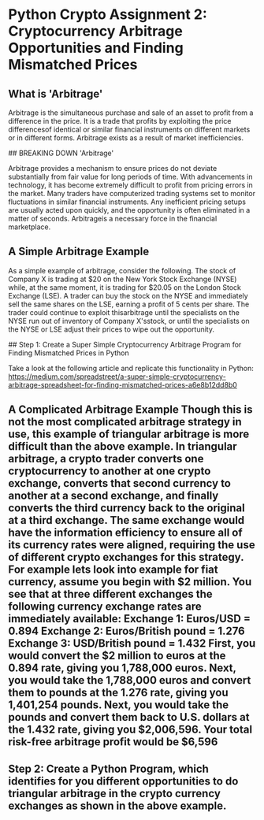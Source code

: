 # Python Crypto Assignment 2: Cryptocurrency Arbitrage Opportunities and Finding Mismatched Prices 
## What is 'Arbitrage'</b>
<p>Arbitrage is the simultaneous purchase and sale of an asset to profit from a difference in the price. It is a trade that profits by exploiting the price differencesof identical or similar financial instruments on different markets or in different forms. Arbitrage exists as a result of market inefficiencies. </p>
## BREAKING DOWN 'Arbitrage' 
<p> Arbitrage provides a mechanism to ensure prices do not deviate substantially from fair value for long periods of time. With advancements in technology, it has become extremely difficult to profit from pricing errors in the market. Many traders have computerized trading systems set to monitor fluctuations in similar financial instruments. Any inefficient pricing setups are usually acted upon quickly, and the opportunity is often eliminated in a matter of seconds. Arbitrageis a necessary force in the financial marketplace. 

## A Simple Arbitrage Example 
<p>As a simple example of arbitrage, consider the following. The stock of Company X is trading at $20 on the New York Stock Exchange (NYSE) while, at the same moment, it is trading for $20.05 on the London Stock Exchange (LSE). A trader can buy the stock on the NYSE and immediately sell the same shares on the LSE, earning a profit of 5 cents per share. The trader could continue to exploit thisarbitrage until the specialists on the NYSE run out of inventory of Company X'sstock, or until the specialists on the NYSE or LSE adjust their prices to wipe out the opportunity. </p>
## Step 1: Create a Super Simple Cryptocurrency Arbitrage Program for Finding Mismatched Prices in Python 

Take a look at the following article and replicate this functionality in Python: https://medium.com/spreadstreet/a-super-simple-cryptocurrency-arbitrage-spreadsheet-for-finding-mismatched-prices-a6e8b12dd8b0


## A Complicated Arbitrage Example Though this is not the most complicated arbitrage strategy in use, this example of triangular arbitrage is more difficult than the above example. In triangular arbitrage, a crypto trader converts one cryptocurrency to another at one crypto exchange, converts that second currency to another at a second exchange, and finally converts the third currency back to the original at a third exchange. The same exchange would have the information efficiency to ensure all of its currency rates were aligned, requiring the use of different crypto exchanges for this strategy. For example lets look into example for fiat currency, assume you begin with $2 million. You see that at three different exchanges the following currency exchange rates are immediately available: Exchange 1: Euros/USD = 0.894 Exchange 2: Euros/British pound = 1.276 Exchange 3: USD/British pound = 1.432 First, you would convert the $2 million to euros at the 0.894 rate, giving you 1,788,000 euros. Next, you would take the 1,788,000 euros and convert them to pounds at the 1.276 rate, giving you 1,401,254 pounds. Next, you would take the pounds and convert them back to U.S. dollars at the 1.432 rate, giving you $2,006,596. Your total risk-free arbitrage profit would be $6,596

## Step 2: Create a Python Program, which identifies for you different opportunities to do triangular arbitrage in the crypto currency exchanges as shown in the above example.